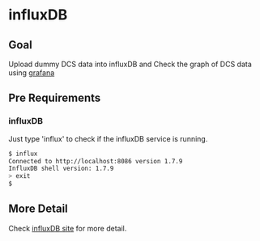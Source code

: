 # influxDB

## Goal

Upload dummy DCS data into influxDB and Check the graph of DCS data using [grafana](database_demonstration_grafana.md)

## Pre Requirements

### influxDB

Just type 'influx' to check if the influxDB service is running.

```bash
$ influx
Connected to http://localhost:8086 version 1.7.9
InfluxDB shell version: 1.7.9
> exit
$
```

<!--
If the service doesn't seem to be running,<br>
maybe the package has not been installed or the service has not been started, <br>
so please check [pre requirement page](requirements.md) to install/start the service.

## Getting start

### 1. Clone Script

Some script to upload dummy data into influxDB is prepared in [the repository](https://gitlab.cern.ch/syamagay/influxdb_tools).

```bash
$ git clone https://gitlab.cern.ch/syamagay/influxdb_tools.git
$ cd influxdb_tools
$ git checkout devel
```

### 2. Run Script

```bash
$ ./dummydata.py
```

- Advanced (required 'istats' command)

```bash
$ ./shell.sh
```

### 3. Access to the Web Page

Access to [http://localhost:3000/](http://localhost:3000/) on the machine's browser where grafana was installed.<br>
Check [here](database_demonstration_grafana.md) to go to the steps for checking grafana service.

Finish!
-->

## More Detail

Check [influxDB site](https://docs.influxdata.com/influxdb/v1.7/introduction/getting-started/) for more detail.
